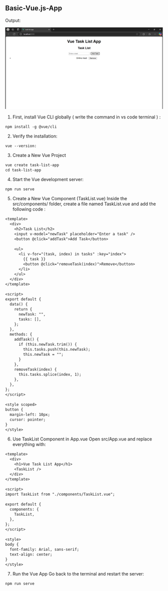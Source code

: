 ## Basic-Vue.js-App

Output:

![Alt Text](https://github.com/Reshmagvs/Basic-Vue.js-app/blob/main/vue_task.png)

1. First, install Vue CLI globally ( write the command in vs code terminal ) :

```
npm install -g @vue/cli
```
2. Verify the installation:

```
vue --version:
```
3. Create a New Vue Project

```
vue create task-list-app
cd task-list-app
```
4. Start the Vue development server:
   
```
npm run serve
```
5. Create a New Vue Component (TaskList.vue)
Inside the src/components/ folder, create a file named TaskList.vue and add the following code :

```
<template>
  <div>
    <h2>Task List</h2>
    <input v-model="newTask" placeholder="Enter a task" />
    <button @click="addTask">Add Task</button>

    <ul>
      <li v-for="(task, index) in tasks" :key="index">
        {{ task }}
        <button @click="removeTask(index)">Remove</button>
      </li>
    </ul>
  </div>
</template>

<script>
export default {
  data() {
    return {
      newTask: "",
      tasks: [],
    };
  },
  methods: {
    addTask() {
      if (this.newTask.trim()) {
        this.tasks.push(this.newTask);
        this.newTask = "";
      }
    },
    removeTask(index) {
      this.tasks.splice(index, 1);
    },
  },
};
</script>

<style scoped>
button {
  margin-left: 10px;
  cursor: pointer;
}
</style>
```
6. Use TaskList Component in App.vue
Open src/App.vue and replace everything with:
```
<template>
  <div>
    <h1>Vue Task List App</h1>
    <TaskList />
  </div>
</template>

<script>
import TaskList from "./components/TaskList.vue";

export default {
  components: {
    TaskList,
  },
};
</script>

<style>
body {
  font-family: Arial, sans-serif;
  text-align: center;
}
</style>
```
7. Run the Vue App
Go back to the terminal and restart the server:

```
npm run serve
```



